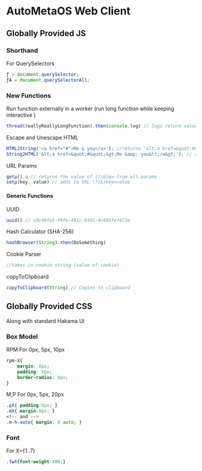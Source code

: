 # AutoMetaOS Web Client

## Globally Provided JS
### Shorthand
For QuerySelectors
```js
ƒ = document.querySelector;
ƒA = document.querySelectorAll;
```

### New Functions
Run function externally in a worker (run long function while keeping interactive )
```js
thread(reallyReallyLongFunction).then(console.log) // logs return value of reallyReallyLongFunction
```

Escape and Unescape HTML
```js
HTML2String('<a href="#">Me & you</a>'); //returns '&lt;a href=&quot;#&quot;&gt;Me &amp; you&lt;/a&gt;'
String2HTML('&lt;a href=&quot;#&quot;&gt;Me &amp; you&lt;/a&gt;'); // returns // '<a href="#">Me & you</a>'
```

URL Params
```js
getµ().q // returns the value of (?/&)q= from all params
setµ(key, value) // adds to URL (?/&)key=value
```

#### Generic Functions
UUID
```js
uuid() // c0c40fe5-f9fe-491c-83d1-4c605fef672e
```

Hash Calculator (SHA-256)
```js
hashBrowser(String).then(DoSomething)
```

Cookie Parser
```js
//takes in cookie string (value of cookie)
```

copyToClipboard
```js
copyToClipboard(String) // Copies to clipboard
```

## Globally Provided CSS
Along with standard Hakama UI

### Box Model
RPM For 0px, 5px, 10px
```css
rpm-X{
    margin: Xpx;
    padding: Xpx;
    border-radius: Xpx;
}
```

M,P For 0px, 5px, 20px
```css
.pX{ padding:Xpx; }
.mX{ margin:Xpx; }
<!-- and -->
.m-h-auto{ margin: 0 auto; }
```

### Font
For X={1..7}
```css
.fwX{font-weight:X00;}
```